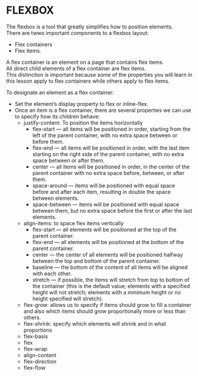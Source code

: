 # FLEXBOX

The flexbox is a tool that greatly simplifies how to position elements.     
There are twwo important components to a flexbox layout:
* Flex containers  
* Flex items.

A flex container is an element on a page that contains flex items.      
All direct child elements of a flex container are flex items.       
This distinction is important because some of the properties you will learn in this lesson apply to flex containers while others apply to flex items.      

To designate an element as a flex container:
* Set the element’s display property to flex or inline-flex.
* Once an item is a flex container, there are several properties we can use to specify how its children behave:
    * justify-content: To position the items horizontally
        * flex-start — all items will be positioned in order, starting from the left of the parent container, with no extra space between or before them.
        * flex-end — all items will be positioned in order, with the last item starting on the right side of the parent container, with no extra space between or after them.
        * center — all items will be positioned in order, in the center of the parent container with no extra space before, between, or after them.
        * space-around — items will be positioned with equal space before and after each item, resulting in double the space between elements.
        * space-between — items will be positioned with equal space between them, but no extra space before the first or after the last elements.  
    * align-items: to space flex items vertically
        * flex-start — all elements will be positioned at the top of the parent container.
        * flex-end — all elements will be positioned at the bottom of the parent container.
        * center — the center of all elements will be positioned halfway between the top and bottom of the parent container.
        * baseline — the bottom of the content of all items will be aligned with each other.
        * stretch — if possible, the items will stretch from top to bottom of the container (this is the default value; elements with a specified height will not stretch; elements with a minimum height or no height specified will stretch).
    * flex-grow: allows us to specify if items should grow to fill a container and also which items should grow proportionally more or less than others.
    * flex-shrink: specify which elements will shrink and in what proportions
    * flex-basis
    * flex
    * flex-wrap
    * align-content
    * flex-direction
    * flex-flow
